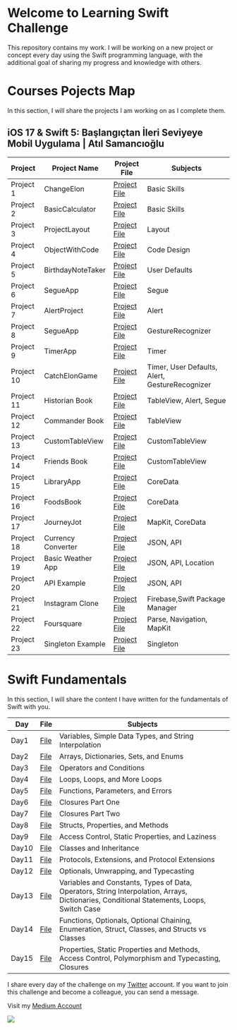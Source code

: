  <!--
# Current Challenge 1/100 - 29.09.2023
-->
#  Welcome to Learning Swift Challenge 

This repository contains my work. I will be working on a new project or concept every day using the Swift programming language, with the additional goal of sharing my progress and knowledge with others.

# Courses Pojects Map
In this section, I will share the projects I am working on as I complete them.

## iOS 17 & Swift 5: Başlangıçtan İleri Seviyeye Mobil Uygulama | Atıl Samancıoğlu
| Project   | Project Name       | Project File                                                                                                      | Subjects     |  
|:----------|--------------------|-----------------------------------------------------------------------------------------------------------|--------------|
| Project 1 | ChangeElon         | [Project File](https://github.com/ahmettunahanbekdas/LearningSwift/tree/main/Atıl%20Samancıoğlu%20%7C%20iOS%20Swift%20Mobil%20Uygulama%20Geliştirme%20%7C%20Udemy/Project%202-%20ChangeElon)          | Basic Skills |
| Project 2 | BasicCalculator    | [Project File](https://github.com/ahmettunahanbekdas/LearningSwift/tree/main/Atıl%20Samancıoğlu%20%7C%20iOS%20Swift%20Mobil%20Uygulama%20Geliştirme%20%7C%20Udemy/Project%201-%20Calculator)          | Basic Skills |
| Project 3 | ProjectLayout      | [Project File](https://github.com/ahmettunahanbekdas/LearningSwift/tree/main/Atıl%20Samancıoğlu%20%7C%20iOS%20Swift%20Mobil%20Uygulama%20Geliştirme%20%7C%20Udemy/Project%203-%20ProjectLayout)       | Layout       |
| Project 4 | ObjectWithCode     | [Project File](https://github.com/ahmettunahanbekdas/LearningSwift/tree/main/Atıl%20Samancıoğlu%20%7C%20iOS%20Swift%20Mobil%20Uygulama%20Geliştirme%20%7C%20Udemy/Project%204-%20ObjectWithCode)      | Code Design  |
| Project 5 | BirthdayNoteTaker  | [Project File](https://github.com/ahmettunahanbekdas/LearningSwift/tree/main/Atıl%20Samancıoğlu%20%7C%20iOS%20Swift%20Mobil%20Uygulama%20Geliştirme%20%7C%20Udemy/Project%205-%20BirthdayNoteTaker)   | User Defaults|
| Project 6 | SegueApp           | [Project File](https://github.com/ahmettunahanbekdas/LearningSwift/tree/main/Atıl%20Samancıoğlu%20%7C%20iOS%20Swift%20Mobil%20Uygulama%20Geliştirme%20%7C%20Udemy/Project%206-%20SegueApp)            | Segue        |
| Project 7 | AlertProject       | [Project File](https://github.com/ahmettunahanbekdas/LearningSwift/tree/main/Atıl%20Samancıoğlu%20%7C%20iOS%20Swift%20Mobil%20Uygulama%20Geliştirme%20%7C%20Udemy/Project%207-%20AlertProject)        | Alert        |
| Project 8 | SegueApp           | [Project File](https://github.com/ahmettunahanbekdas/LearningSwift/tree/main/Atıl%20Samancıoğlu%20%7C%20iOS%20Swift%20Mobil%20Uygulama%20Geliştirme%20%7C%20Udemy/Project%208-%20GestureRecognizerApp)| GestureRecognizer|
| Project 9 | TimerApp           | [Project File](https://github.com/ahmettunahanbekdas/LearningSwift/tree/main/Atıl%20Samancıoğlu%20%7C%20iOS%20Swift%20Mobil%20Uygulama%20Geliştirme%20%7C%20Udemy/Project%209-%20Timer%20Project)     | Timer |
| Project 10 | CatchElonGame     | [Project File](https://github.com/ahmettunahanbekdas/LearningSwift/tree/main/Atıl%20Samancıoğlu%20%7C%20iOS%20Swift%20Mobil%20Uygulama%20Geliştirme%20%7C%20Udemy/Project%2010-%20CatchElon)          | Timer, User Defaults, Alert, GestureRecognizer|
| Project 11 | Historian Book           | [Project File](https://github.com/ahmettunahanbekdas/LearningSwift/tree/main/Atıl%20Samancıoğlu%20%7C%20iOS%20Swift%20Mobil%20Uygulama%20Geliştirme%20%7C%20Udemy/Project%2011-%20HistorianBook%20)| TableView, Alert, Segue|
| Project 12 | Commander Book    | [Project File](https://github.com/ahmettunahanbekdas/LearningSwift/tree/main/Atıl%20Samancıoğlu%20%7C%20iOS%20Swift%20Mobil%20Uygulama%20Geliştirme%20%7C%20Udemy/Project%2012-%20CommanderBook)| TableView|
| Project 13 | CustomTableView         | [Project File](https://github.com/ahmettunahanbekdas/LearningSwift/tree/main/Atıl%20Samancıoğlu%20%7C%20iOS%20Swift%20Mobil%20Uygulama%20Geliştirme%20%7C%20Udemy/Project%2013-%20CustomTableView)| CustomTableView |
| Project 14 | Friends Book           | [Project File](https://github.com/ahmettunahanbekdas/LearningSwift/tree/main/Atıl%20Samancıoğlu%20%7C%20iOS%20Swift%20Mobil%20Uygulama%20Geliştirme%20%7C%20Udemy/Project%2014-%20FriendsBook)| CustomTableView |
| Project 15 | LibraryApp          | [Project File](https://github.com/ahmettunahanbekdas/LearningSwift/tree/main/Atıl%20Samancıoğlu%20%7C%20iOS%20Swift%20Mobil%20Uygulama%20Geliştirme%20%7C%20Udemy/Project%2015-%20LibraryApp)| CoreData |
| Project 16 | FoodsBook        | [Project File](https://github.com/ahmettunahanbekdas/LearningSwift/tree/main/Atıl%20Samancıoğlu%20%7C%20iOS%20Swift%20Mobil%20Uygulama%20Geliştirme%20%7C%20Udemy/Project%2016-%20FoodsBook)| CoreData |
| Project 17 | JourneyJot        | [Project File](https://github.com/ahmettunahanbekdas/LearningSwift/tree/main/Atıl%20Samancıoğlu%20%7C%20iOS%20Swift%20Mobil%20Uygulama%20Geliştirme%20%7C%20Udemy/Project%2017-%20JourneyJot)| MapKit, CoreData |
| Project 18 | Currency Converter  | [Project File](https://github.com/ahmettunahanbekdas/LearningSwift/tree/main/Atıl%20Samancıoğlu%20%7C%20iOS%20Swift%20Mobil%20Uygulama%20Geliştirme%20%7C%20Udemy/Project%2018-%20CurrencyConverter)| JSON, API 
| Project 19 | Basic Weather App  | [Project File](https://github.com/ahmettunahanbekdas/LearningSwift/tree/main/Atıl%20Samancıoğlu%20%7C%20iOS%20Swift%20Mobil%20Uygulama%20Geliştirme%20%7C%20Udemy/Project%2019-%20BasicWeatherApp)| JSON, API, Location|
| Project 20 | API Example  | [Project File](https://github.com/ahmettunahanbekdas/LearningSwift/tree/main/Atıl%20Samancıoğlu%20%7C%20iOS%20Swift%20Mobil%20Uygulama%20Geliştirme%20%7C%20Udemy/Project%2020-%20APIexample)| JSON, API|
| Project 21 | Instagram Clone  | [Project File](https://github.com/ahmettunahanbekdas/LearningSwift/tree/main/Atıl%20Samancıoğlu%20%7C%20iOS%20Swift%20Mobil%20Uygulama%20Geliştirme%20%7C%20Udemy/Project%2021-%20BasicInstagramClone)| Firebase,Swift Package Manager|
| Project 22 | Foursquare | [Project File](https://github.com/ahmettunahanbekdas/LearningSwift/tree/main/Atıl%20Samancıoğlu%20%7C%20iOS%20Swift%20Mobil%20Uygulama%20Geliştirme%20%7C%20Udemy/Project%2022-%20FoursquareClone)| Parse, Navigation, MapKit|
| Project 23 | Singleton Example | [Project File](https://github.com/ahmettunahanbekdas/LearningSwift/tree/main/Atıl%20Samancıoğlu%20%7C%20iOS%20Swift%20Mobil%20Uygulama%20Geliştirme%20%7C%20Udemy/Project%2023-%20SingletonExample)| Singleton|


# Swift Fundamentals
In this section, I will share the content I have written for the fundamentals of Swift with you.

| Day | File | Subjects |
| --- | ---- | -------- |
| Day1 | [File](https://tls.tc/VlfCm) | Variables, Simple Data Types, and String Interpolation|
| Day2 | [File](https://tls.tc/k7S9t) | Arrays, Dictionaries, Sets, and Enums |
| Day3 | [File](https://tls.tc/RbjNc) | Operators and Conditions |
| Day4 | [File](https://tls.tc/gCYhF) | Loops, Loops, and More Loops |
| Day5 | [File](https://tls.tc/lm7Rz) | Functions, Parameters, and Errors |
| Day6 | [File](https://tls.tc/a472B) | Closures Part One |
| Day7 | [File](https://tls.tc/lIOgf) | Closures Part Two |
| Day8 | [File](https://tls.tc/NVeN2) | Structs, Properties, and Methods |
| Day9 | [File](https://tls.tc/AEoid) | Access Control, Static Properties, and Laziness |
| Day10| [File](https://tls.tc/9n5Y7) | Classes and Inheritance |
| Day11| [File](https://tls.tc/y3eFb) | Protocols, Extensions, and Protocol Extensions |
| Day12| [File](https://tls.tc/U6ooT) | Optionals, Unwrapping, and Typecasting |
| Day13| [File](https://tls.tc/VTK68) | Variables and Constants, Types of Data, Operators, String Interpolation, Arrays, Dictionaries, Conditional Statements, Loops, Switch Case |
| Day14| [File](https://tls.tc/aZIOo) | Functions, Optionals, Optional Chaining, Enumeration, Struct, Classes, and Structs vs Classes |
| Day15| [File](https://tls.tc/pviai) | Properties, Static Properties and Methods, Access Control, Polymorphism and Typecasting, Closures |





I share every day of the challenge on my [Twitter](https://twitter.com/tunahanbekdass) account. If you want to join this challenge and become a colleague, you can send a message.

Visit my [Medium Account](https://medium.com/@tunahanbekdas) 

<img src="https://c.tenor.com/sWEUdV5LQdkAAAAC/yes-apple.gif">
